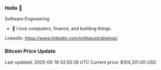 ### Hello 🤙  

Software Engineering

- 🔭 I love computers, finance, and building things.
  
LinkedIn: https://www.linkedin.com/in/thejustinbishop/  




















































































































































### Bitcoin Price Update
Last updated: 2025-05-16 02:55:28 UTC
Current price: $104,201.00 USD
